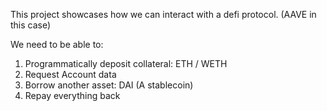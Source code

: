 This project showcases how we can interact with a defi protocol. (AAVE in this case)

We need to be able to:
1. Programmatically deposit collateral: ETH / WETH 
2. Request Account data
2. Borrow another asset: DAI (A stablecoin)
3. Repay everything back